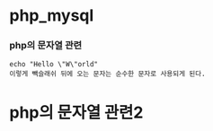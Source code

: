 # php_mysql

### php의 문자열 관련

    echo "Hello \"W\"orld"
    이렇게 빽슬래쉬 뒤에 오는 문자는 순수한 문자로 사용되게 된다.
# php의 문자열 관련2
